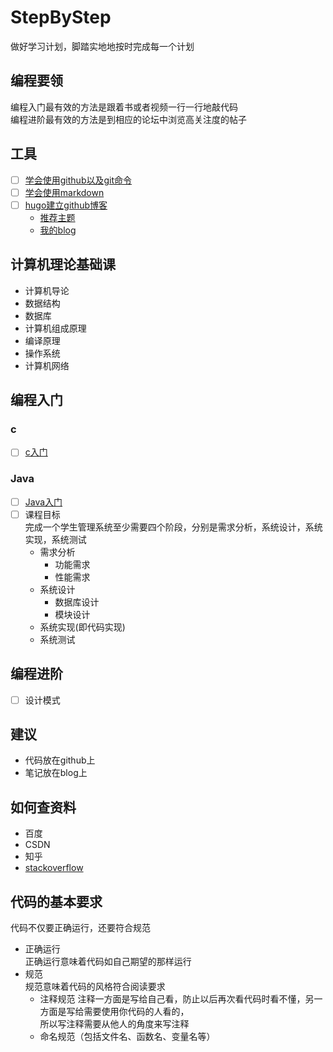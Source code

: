 # StepByStep
做好学习计划，脚踏实地地按时完成每一个计划

## 编程要领
编程入门最有效的方法是跟着书或者视频一行一行地敲代码   
编程进阶最有效的方法是到相应的论坛中浏览高关注度的帖子

## 工具
- [ ] [学会使用github以及git命令](https://www.bilibili.com/video/av10475153?from=search&seid=4078415991159909561)
- [ ] [学会使用markdown](https://www.bilibili.com/video/av8819726?from=search&seid=1494804976899616487)
- [ ] [hugo建立github博客](https://www.bilibili.com/video/av51574688?from=search&seid=12825493267251244618)
   - [推荐主题](https://github.com/olOwOlo/hugo-theme-even/blob/master/README-zh.md)
   - [我的blog](https://www.zhouzaida.tech)

## 计算机理论基础课
+ 计算机导论
+ 数据结构
+ 数据库
+ 计算机组成原理
+ 编译原理
+ 操作系统
+ 计算机网络

## 编程入门
### c
- [ ] [c入门](https://www.bilibili.com/video/av27744141?from=search&seid=1876151959315308830)

### Java
- [ ] [Java入门](https://www.bilibili.com/video/av11361088?from=search&seid=561384665972339325)
- [ ] 课程目标  
   完成一个学生管理系统至少需要四个阶段，分别是需求分析，系统设计，系统实现，系统测试
   + 需求分析
      + 功能需求
      + 性能需求
   + 系统设计
      + 数据库设计
      + 模块设计
   + 系统实现(即代码实现)
   + 系统测试

## 编程进阶
- [ ] 设计模式

## 建议
+ 代码放在github上
+ 笔记放在blog上

## 如何查资料
+ 百度
+ CSDN
+ 知乎
+ [stackoverflow](https://stackoverflow.com/questions)

## 代码的基本要求
代码不仅要正确运行，还要符合规范
+ 正确运行  
  正确运行意味着代码如自己期望的那样运行
+ 规范  
  规范意味着代码的风格符合阅读要求  
  + 注释规范
    注释一方面是写给自己看，防止以后再次看代码时看不懂，另一方面是写给需要使用你代码的人看的，  
    所以写注释需要从他人的角度来写注释  
  + 命名规范（包括文件名、函数名、变量名等）
